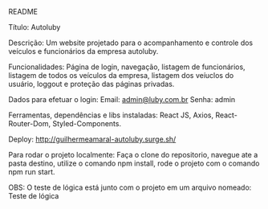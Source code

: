 README

Título: Autoluby

Descrição: Um website projetado para o acompanhamento e controle dos veículos e funcionários da empresa autoluby.

Funcionalidades: Página de login, navegação, listagem de funcionários, listagem de todos os veículos da empresa, listagem dos veíuclos do usuário, loggout e proteção das páginas privadas.

Dados para efetuar o login: 
Email: admin@luby.com.br
Senha: admin

Ferramentas, dependências e libs instaladas: React JS, Axios, React-Router-Dom, Styled-Components.

Deploy: http://guilhermeamaral-autoluby.surge.sh/

Para rodar o projeto localmente: Faça o clone do repositorio, navegue ate a pasta destino, utilize o comando npm install, rode o projeto com o comando npm run start.

OBS: O teste de lógica está junto com o projeto em um arquivo nomeado: Teste de lógica
 
